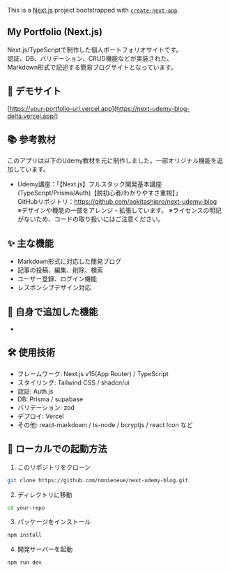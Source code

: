 This is a [Next.js](https://nextjs.org) project bootstrapped with [`create-next-app`](https://nextjs.org/docs/app/api-reference/cli/create-next-app).

## My Portfolio (Next.js)
Next.js/TypeScriptで制作した個人ポートフォリオサイトです。  
認証、DB、バリデーション、CRUD機能などが実装された、  
Markdown形式で記述する簡易ブログサイトとなっています。

## 🔗 デモサイト
[https://your-portfolio-url.vercel.app](https://next-udemy-blog-delta.vercel.app/)

## 📚 参考教材
このアプリは以下のUdemy教材を元に制作しました。一部オリジナル機能を追加しています。

- Udemy講座：「【Next.js】フルスタック開発基本講座(TypeScript/Prisma/Auth)【脱初心者/わかりやすさ重視】」  
  GitHubリポジトリ：https://github.com/aokitashipro/next-udemy-blog  
※デザインや機能の一部をアレンジ・拡張しています。
※ライセンスの明記がないため、コードの取り扱いにはご注意ください。

## ✨ 主な機能
- Markdown形式に対応した簡易ブログ
- 記事の投稿、編集、削除、検索
- ユーザー登録、ログイン機能
- レスポンシブデザイン対応

## 📝 自身で追加した機能
- 

## 🛠️ 使用技術
- フレームワーク: Next.js v15(App Router) / TypeScript
- スタイリング: Tailwind CSS / shadcn/ui
- 認証: Auth.js
- DB: Prisma / supabase
- バリデーション: zod
- デプロイ: Vercel
- その他: react-markdown / ts-node / bcryptjs / react Icon など

## 🚀 ローカルでの起動方法

1. このリポジトリをクローン
```bash
git clone https://github.com/nmnieneue/next-udemy-blog.git
```

2.	ディレクトリに移動
```bash
cd your-repo
```

3.	パッケージをインストール
```bash
npm install
```

4.	開発サーバーを起動
```bash
npm run dev
```
